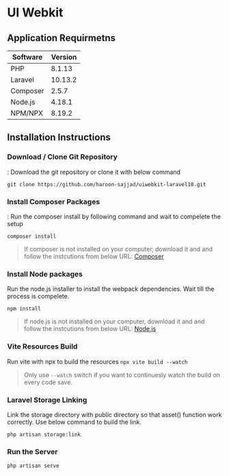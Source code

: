 # UI Webkit

## Application Requirmetns

| Software | Version |
| -------- | ------- |
| PHP      | 8.1.13  |
| Laravel  | 10.13.2 |
| Composer | 2.5.7   |
| Node.js  | 4.18.1  |
| NPM/NPX  | 8.19.2  |

## Installation Instructions

### Download / Clone Git Repository

: Download the git repository or clone it with below command

`git clone https://github.com/haroon-sajjad/uiwebkit-laravel10.git`

### Install Composer Packages

: Run the composer install by following command and wait to compelete the setup

`composer install`

> If composer is not installed on your computer, download it and and follow the instcutions from below URL:
> [Composer](https://getcomposer.org/)

### Install Node packages

Run the node.js installer to install the webpack dependencies. Wait till the process is compelete.

`npm install`

> If node.js is not installed on your computer, download it and and follow the instcutions from below URL:
> [Node.js](https://nodejs.org/)

### Vite Resources Build

Run vite with npx to build the resources
`npx vite build --watch`

> Only use `--watch` switch if you want to continuesly watch the build on every code save.

### Laravel Storage Linking

Link the storage directory with public directory so that asset() function work correctly. Use below command to build the link.

`php artisan storage:link`

### Run the Server

`php artisan serve`
